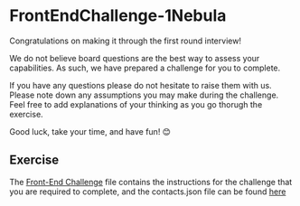 # FrontEndChallenge-1Nebula
Congratulations on making it through the first round interview!

We do not believe board questions are the best way to assess your capabilities. As such, we have prepared a challenge for you to complete.

If you have any questions please do not hesitate to raise them with us. Please note down any assumptions you may make during the challenge. Feel free to add explanations of your thinking as you go thorugh the exercise.

Good luck, take your time, and have fun! 😊

## Exercise
The [Front-End Challenge](https://github.com/NebulaCodeChallenges/FrontEndChallenge-1Nebula/blob/main/Front-End%20Challenge.pdf) file contains the instructions for the challenge that you are required to complete, and the contacts.json file can be found [here](https://github.com/NebulaCodeChallenges/FrontEndChallenge-1Nebula/blob/main/contacts.json)
